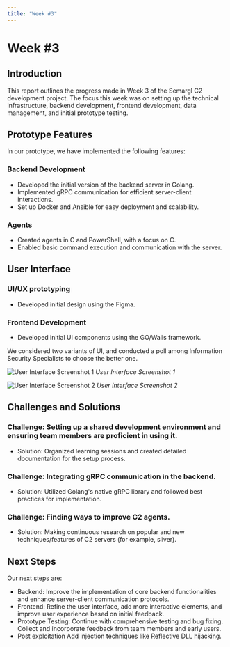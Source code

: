 ```yaml
---
title: "Week #3"
---
```


# **Week #3**

## Introduction
This report outlines the progress made in Week 3 of the Semargl C2 development project. The focus this week was on setting up the technical infrastructure, backend development, frontend development, data management, and initial prototype testing.

## Prototype Features
In our prototype, we have implemented the following features:

### Backend Development
- Developed the initial version of the backend server in Golang.
- Implemented gRPC communication for efficient server-client interactions.
- Set up Docker and Ansible for easy deployment and scalability.

### Agents
- Created agents in C and PowerShell, with a focus on C.
- Enabled basic command execution and communication with the server.

## User Interface
### UI/UX prototyping
- Developed initial design using the Figma.
### Frontend Development
- Developed initial UI components using the GO/Walls framework.

We considered two variants of UI, and conducted a poll among Information Security Specialists to choose the better one.

![User Interface Screenshot 1](/2024/semargl/ui1.png)
*User Interface Screenshot 1*

![User Interface Screenshot 2](/2024/semargl/ui2.png)
*User Interface Screenshot 2*

## Challenges and Solutions
### Challenge: Setting up a shared development environment and ensuring team members are proficient in using it.
- Solution: Organized learning sessions and created detailed documentation for the setup process.

### Challenge: Integrating gRPC communication in the backend.
- Solution: Utilized Golang's native gRPC library and followed best practices for implementation.

### Challenge: Finding ways to improve C2 agents.
- Solution: Making continuous research on popular and new techniques/features of C2 servers (for example, sliver).

## Next Steps
Our next steps are:
- Backend: Improve the implementation of core backend functionalities and enhance server-client communication protocols.
- Frontend: Refine the user interface, add more interactive elements, and improve user experience based on initial feedback.
- Prototype Testing: Continue with comprehensive testing and bug fixing. Collect and incorporate feedback from team members and early users.
- Post exploitation Add injection techniques like Reflective DLL hijacking.